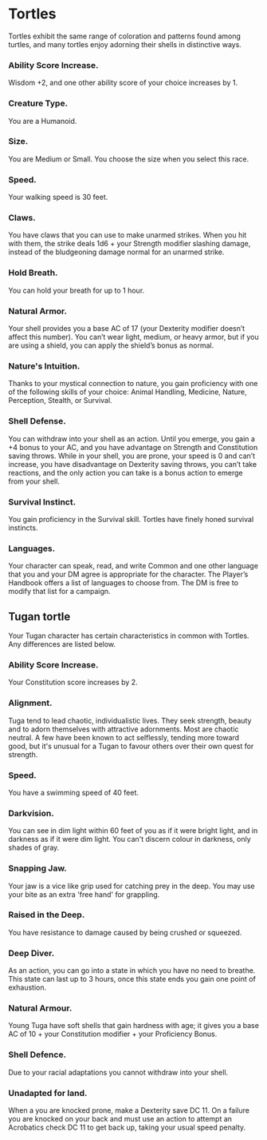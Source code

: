 # Tortles
Tortles exhibit the same range of coloration and patterns found among turtles, and many tortles enjoy adorning their shells in distinctive ways.

### Ability Score Increase. 
Wisdom +2, and one other ability score of your choice increases by 1.

### Creature Type. 
You are a Humanoid.

### Size. 
You are Medium or Small. You choose the size when you select this race.

### Speed. 
Your walking speed is 30 feet.

### Claws. 
You have claws that you can use to make unarmed strikes. When you hit with them, the strike deals 1d6 + your Strength modifier slashing damage, instead of the bludgeoning damage normal for an unarmed strike.

### Hold Breath. 
You can hold your breath for up to 1 hour.

### Natural Armor. 
Your shell provides you a base AC of 17 (your Dexterity modifier doesn’t affect this number). You can’t wear light, medium, or heavy armor, but if you are using a shield, you can apply the shield’s bonus as normal.

### Nature's Intuition. 
Thanks to your mystical connection to nature, you gain proficiency with one of the following skills of your choice: Animal Handling, Medicine, Nature, Perception, Stealth, or Survival.

### Shell Defense. 
You can withdraw into your shell as an action. Until you emerge, you gain a +4 bonus to your AC, and you have advantage on Strength and Constitution saving throws. While in your shell, you are prone, your speed is 0 and can’t increase, you have disadvantage on Dexterity saving throws, you can’t take reactions, and the only action you can take is a bonus action to emerge from your shell.

### Survival Instinct. 
You gain proficiency in the Survival skill. Tortles have finely honed survival instincts.

### Languages. 
Your character can speak, read, and write Common and one other language that you and your DM agree is appropriate for the character. The Player’s Handbook offers a list of languages to choose from. The DM is free to modify that list for a campaign.


## Tugan tortle

Your Tugan character has certain characteristics in common with Tortles. Any differences are listed below.

### Ability Score Increase. 
Your Constitution score increases by 2.

### Alignment. 
Tuga tend to lead chaotic, individualistic lives. They seek strength, beauty and to adorn themselves with attractive adornments. Most are chaotic neutral. A few have been known to act selflessly, tending more toward good, but it's unusual for a Tugan to favour others over their own quest for strength.

### Speed. 
You have a swimming speed of 40 feet.

### Darkvision. 
You can see in dim light within 60 feet of you as if it were bright light, and in darkness as if it were dim light. You can't discern colour in darkness, only shades of gray.

### Snapping Jaw. 
Your jaw is a vice like grip used for catching prey in the deep. 
You may use your bite as an extra 'free hand' for grappling.

### Raised in the Deep. 
You have resistance to damage caused by being crushed or squeezed.

### Deep Diver. 
As an action, you can go into a state in which you have no need to breathe. This state can last up to 3 hours, once this state ends you gain one point of exhaustion.

### Natural Armour. 
Young Tuga have soft shells that gain hardness with age; it gives you a base AC of 10 + your Constitution modifier + your Proficiency Bonus.

### Shell Defence. 
Due to your racial adaptations you cannot withdraw into your shell.

### Unadapted for land. 
When a you are knocked prone, make a Dexterity save DC 11. On a failure you are knocked on your back and must use an action to attempt an Acrobatics check DC 11 to get back up, taking your usual speed penalty.
